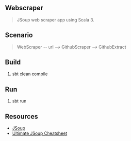 Webscraper
----------
>JSoup web scraper app using Scala 3.

Scenario
--------
>WebScraper -- url --> GithubScraper --> GithubExtract

Build
-----
1. sbt clean compile

Run
---
1. sbt run

Resources
---------
* [JSoup](https://jsoup.org/)
* [Ultimate JSoup Cheatsheet](https://proxiesapi.com/articles/the-ultimate-jsoup-scala-cheatsheet)

